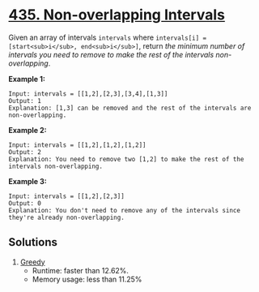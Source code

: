# [435. Non-overlapping Intervals](https://leetcode.com/problems/non-overlapping-intervals/)

Given an array of intervals `intervals` where `intervals[i] = [start<sub>i</sub>, end<sub>i</sub>]`, return _the minimum number of intervals you need to remove to make the rest of the intervals non-overlapping_.

**Example 1:**

```
Input: intervals = [[1,2],[2,3],[3,4],[1,3]]
Output: 1
Explanation: [1,3] can be removed and the rest of the intervals are non-overlapping.
```

**Example 2:**

```
Input: intervals = [[1,2],[1,2],[1,2]]
Output: 2
Explanation: You need to remove two [1,2] to make the rest of the intervals non-overlapping.
```

**Example 3:**

```
Input: intervals = [[1,2],[2,3]]
Output: 0
Explanation: You don't need to remove any of the intervals since they're already non-overlapping.
```

## Solutions
1. [Greedy](./NonOverlappingIntervals.java)
    - Runtime: faster than 12.62%.
    - Memory usage: less than 11.25%
